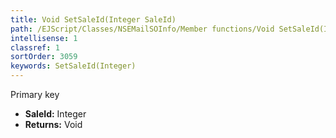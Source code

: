 ```yaml
---
title: Void SetSaleId(Integer SaleId)
path: /EJScript/Classes/NSEMailSOInfo/Member functions/Void SetSaleId(Integer p_0)
intellisense: 1
classref: 1
sortOrder: 3059
keywords: SetSaleId(Integer)
---
```



Primary key



* **SaleId:** Integer
* **Returns:** Void


